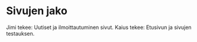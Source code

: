 # Sivujen jako 
Jimi tekee: Uutiset ja ilmoittautuminen sivut. Kaius tekee: Etusivun ja sivujen testauksen.
